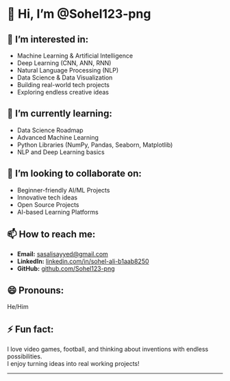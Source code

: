 # 👋 Hi, I’m @Sohel123-png

## 👀 I’m interested in:
- Machine Learning & Artificial Intelligence  
- Deep Learning (CNN, ANN, RNN)  
- Natural Language Processing (NLP)  
- Data Science & Data Visualization  
- Building real-world tech projects  
- Exploring endless creative ideas  

## 🌱 I’m currently learning:
- Data Science Roadmap  
- Advanced Machine Learning  
- Python Libraries (NumPy, Pandas, Seaborn, Matplotlib)  
- NLP and Deep Learning basics  

## 💞️ I’m looking to collaborate on:
- Beginner-friendly AI/ML Projects  
- Innovative tech ideas  
- Open Source Projects  
- AI-based Learning Platforms  

## 📫 How to reach me:
- **Email:** sasalisayyed@gmail.com  
- **LinkedIn:** [linkedin.com/in/sohel-ali-b1aab8250](https://www.linkedin.com/in/sohel-ali-b1aab8250)  
- **GitHub:** [github.com/Sohel123-png](https://github.com/Sohel123-png)

## 😄 Pronouns:
He/Him

## ⚡ Fun fact:
I love video games, football, and thinking about inventions with endless possibilities.  
I enjoy turning ideas into real working projects!

---

<!---
Sohel123-png/Sohel123-png is a ✨ special ✨ repository because its `README.md` (this file) appears on your GitHub profile.
You can click the Preview link to take a look at your changes.
--->

